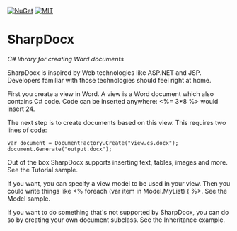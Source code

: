[![NuGet](https://img.shields.io/nuget/v/SharpDocx.svg)](https://www.nuget.org/packages/SharpDocx/)
[![MIT](https://img.shields.io/github/license/mashape/apistatus.svg)](https://github.com/egonl/SharpDocx/blob/master/LICENSE)
# SharpDocx
*C# library for creating Word documents*

SharpDocx is inspired by Web technologies like ASP.NET and JSP. Developers familiar with those technologies should feel right at home.

First you create a view in Word. A view is a Word document which also contains C# code. Code can be inserted anywhere: <%= 3*8 %> would insert 24.

The next step is to create documents based on this view. This requires two lines of code:
```
var document = DocumentFactory.Create("view.cs.docx");
document.Generate("output.docx");
```

Out of the box SharpDocx supports inserting text, tables, images and more. See the Tutorial sample.

If you want, you can specify a view model to be used in your view. Then you could write things like <% foreach (var item in Model.MyList) { %>. See the Model sample.

If you want to do something that's not supported by SharpDocx, you can do so by creating your own document subclass. See the Inheritance example.
